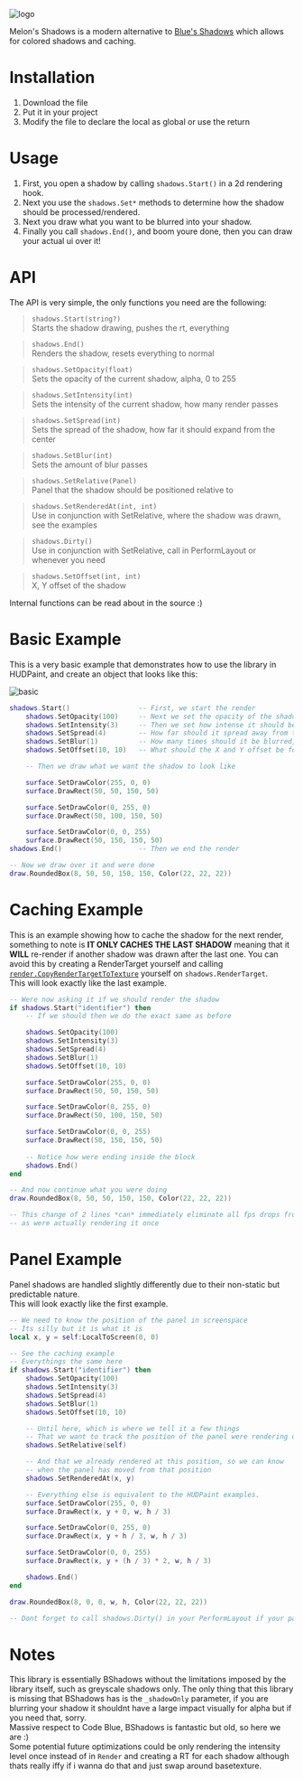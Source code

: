 ![logo](https://i.imgur.com/2uxiBDS.png)

Melon's Shadows is a modern alternative to [Blue's Shadows](https://gist.github.com/Gmod4phun/397ab9785edb709cc057fcd56dcbb7cb#file-blues_shadows-lua) which allows for colored shadows and caching.

# Installation
1. Download the file
2. Put it in your project
3. Modify the file to declare the local as global or use the return

# Usage
1. First, you open a shadow by calling `shadows.Start()` in a 2d rendering hook.  
2. Next you use the `shadows.Set*` methods to determine how the shadow should be processed/rendered.
3. Next you draw what you want to be blurred into your shadow.
4. Finally you call `shadows.End()`, and boom youre done, then you can draw your actual ui over it!

# API
The API is very simple, the only functions you need are the following:  
> `shadows.Start(string?)`  
> Starts the shadow drawing, pushes the rt, everything

> `shadows.End()`  
> Renders the shadow, resets everything to normal

> `shadows.SetOpacity(float)`  
> Sets the opacity of the current shadow, alpha, 0 to 255

> `shadows.SetIntensity(int)`  
> Sets the intensity of the current shadow, how many render passes

> `shadows.SetSpread(int)`  
> Sets the spread of the shadow, how far it should expand from the center

> `shadows.SetBlur(int)`  
> Sets the amount of blur passes

> `shadows.SetRelative(Panel)`  
> Panel that the shadow should be positioned relative to

> `shadows.SetRenderedAt(int, int)`  
> Use in conjunction with SetRelative, where the shadow was drawn, see the examples

> `shadows.Dirty()`  
> Use in conjunction with SetRelative, call in PerformLayout or whenever you need

> `shadows.SetOffset(int, int)`  
> X, Y offset of the shadow

Internal functions can be read about in the source :)

# Basic Example
This is a very basic example that demonstrates how to use the library in HUDPaint, and create an object that looks like this:  
  
![basic](https://i.imgur.com/fs650PU.png)
```lua
shadows.Start()                 -- First, we start the render
    shadows.SetOpacity(100)     -- Next we set the opacity of the shadow
    shadows.SetIntensity(3)     -- Then we set how intense it should be, think how many layers of it
    shadows.SetSpread(4)        -- How far should it spread away from the center
    shadows.SetBlur(1)          -- How many times should it be blurred, how many passes
    shadows.SetOffset(10, 10)   -- What should the X and Y offset be for the shadow

    -- Then we draw what we want the shadow to look like

    surface.SetDrawColor(255, 0, 0)
    surface.DrawRect(50, 50, 150, 50)

    surface.SetDrawColor(0, 255, 0)
    surface.DrawRect(50, 100, 150, 50)

    surface.SetDrawColor(0, 0, 255)
    surface.DrawRect(50, 150, 150, 50)
shadows.End()                   -- Then we end the render

-- Now we draw over it and were done
draw.RoundedBox(8, 50, 50, 150, 150, Color(22, 22, 22))
```

# Caching Example
This is an example showing how to cache the shadow for the next render, something to note is **IT ONLY CACHES THE LAST SHADOW** meaning that it **WILL** re-render if another shadow was drawn after the last one. You can avoid this by creating a RenderTarget yourself and calling [`render.CopyRenderTargetToTexture`](https://wiki.facepunch.com/gmod/render.CopyRenderTargetToTexture) yourself on `shadows.RenderTarget`.  
This will look exactly like the last example.

```lua
-- Were now asking it if we should render the shadow
if shadows.Start("identifier") then
    -- If we should then we do the exact same as before

    shadows.SetOpacity(100)
    shadows.SetIntensity(3)
    shadows.SetSpread(4)
    shadows.SetBlur(1)
    shadows.SetOffset(10, 10) 

    surface.SetDrawColor(255, 0, 0)
    surface.DrawRect(50, 50, 150, 50)

    surface.SetDrawColor(0, 255, 0)
    surface.DrawRect(50, 100, 150, 50)

    surface.SetDrawColor(0, 0, 255)
    surface.DrawRect(50, 150, 150, 50)
    
    -- Notice how were ending inside the block
    shadows.End()
end

-- And now continue what you were doing
draw.RoundedBox(8, 50, 50, 150, 150, Color(22, 22, 22))

-- This change of 2 lines *can* immediately eliminate all fps drops from the shadow
-- as were actually rendering it once
```

# Panel Example
Panel shadows are handled slightly differently due to their non-static but predictable nature.  
This will look exactly like the first example.

```lua
-- We need to know the position of the panel in screenspace
-- Its silly but it is what it is
local x, y = self:LocalToScreen(0, 0)

-- See the caching example
-- Everythings the same here
if shadows.Start("identifier") then
    shadows.SetOpacity(100)
    shadows.SetIntensity(3)
    shadows.SetSpread(4)
    shadows.SetBlur(1)
    shadows.SetOffset(10, 10) 

    -- Until here, which is where we tell it a few things
    -- That we want to track the position of the panel were rendering on
    shadows.SetRelative(self)

    -- And that we already rendered at this position, so we can know
    -- when the panel has moved from that position
    shadows.SetRenderedAt(x, y)

    -- Everything else is equivalent to the HUDPaint examples.
    surface.SetDrawColor(255, 0, 0)
    surface.DrawRect(x, y + 0, w, h / 3)

    surface.SetDrawColor(0, 255, 0)
    surface.DrawRect(x, y + h / 3, w, h / 3)

    surface.SetDrawColor(0, 0, 255)
    surface.DrawRect(x, y + (h / 3) * 2, w, h / 3)

    shadows.End()
end

draw.RoundedBox(8, 0, 0, w, h, Color(22, 22, 22))

-- Dont forget to call shadows.Dirty() in your PerformLayout if your panel isnt statically sized!!
```

# Notes
This library is essentially BShadows without the limitations imposed by the library itself, such as greyscale shadows only. The only thing that this library is missing that BShadows has is the `_shadowOnly` parameter, if you are blurring your shadow it shouldnt have a large impact visually for alpha but if you need that, sorry.  
Massive respect to Code Blue, BShadows is fantastic but old, so here we are :)  
Some potential future optimizations could be only rendering the intensity level once instead of in `Render` and creating a RT for each shadow although thats really iffy if i wanna do that and just swap around basetexture.